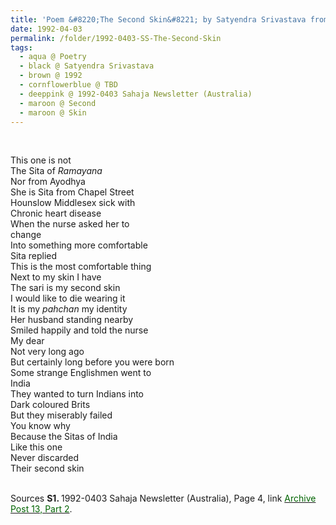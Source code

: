 ```yaml
---
title: 'Poem &#8220;The Second Skin&#8221; by Satyendra Srivastava from 1992-0403 Sahaja Newsletter (Australia), Page 4'
date: 1992-04-03
permalink: /folder/1992-0403-SS-The-Second-Skin
tags:
  - aqua @ Poetry
  - black @ Satyendra Srivastava
  - brown @ 1992
  - cornflowerblue @ TBD
  - deeppink @ 1992-0403 Sahaja Newsletter (Australia)
  - maroon @ Second
  - maroon @ Skin
---
```


<br>

<p>
This one is not<br>
The Sita of <i>Ramayana</i><br>
Nor from Ayodhya<br>
She is Sita from Chapel Street<br>
Hounslow Middlesex sick with<br>
Chronic heart disease<br>
When the nurse asked her to<br>
change<br>
Into something more comfortable<br>
Sita replied<br>
This is the most comfortable thing<br>
Next to my skin I have<br>
The sari is my second skin<br>
I would like to die wearing it<br>
It is my <i>pahchan</i> my identity<br>
Her husband standing nearby<br>
Smiled happily and told the nurse<br>
My dear<br>
Not very long ago<br>
But certainly long before you were born<br>
Some strange Englishmen went to<br>
India<br>
They wanted to turn Indians into<br>
Dark coloured Brits<br>
But they miserably failed<br>
You know why<br>
Because the Sitas of India<br>
Like this one<br>
Never discarded<br>
Their second skin<br>
</p>

<br>

<wave-list>
<list-title color="DarkSeaGreen" width="55">Sources</list-title>
  <list-item color="BlanchedAlmond"  width="280"><b>S1. </b> 1992-0403 Sahaja Newsletter (Australia), Page 4, link </font> <a href="https://seven-teams.github.io/archives/2023/0831"><font color="DarkGreen">Archive Post 13, Part 2</font></a>.</list-item>
</wave-list>